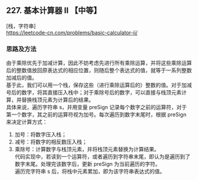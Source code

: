 ## 227. 基本计算器 II 【中等】       
[栈，字符串]      
https://leetcode-cn.com/problems/basic-calculator-ii/      

### 思路及方法     
由于乘除优先于加减计算，因此不妨考虑先进行所有乘除运算，并将这些乘除运算后的整数值放回原表达式的相应位置，则随后整个表达式的值，就等于一系列整数加减后的值。      
基于此，我们可以用一个栈，保存这些（进行乘除运算后的）整数的值。对于加减号后的数字，将其直接压入栈中；对于乘除号后的数字，可以直接与栈顶元素计算，并替换栈顶元素为计算后的结果。     
具体来说，遍历字符串 s，并用变量 preSign 记录每个数字之前的运算符，对于第一个数字，其之前的运算符视为加号。每次遍历到数字末尾时，根据 preSign 来决定计算方式：       
1. 加号：将数字压入栈；    
2. 减号：将数字的相反数压入栈；    
3. 乘除号：计算数字与栈顶元素，并将栈顶元素替换为计算结果。     
代码实现中，若读到一个运算符，或者遍历到字符串末尾，即认为是遍历到了数字末尾。处理完该数字后，更新 preSign 为当前遍历的字符。      
遍历完字符串 s 后，将栈中元素累加，即为该字符串表达式的值。     



